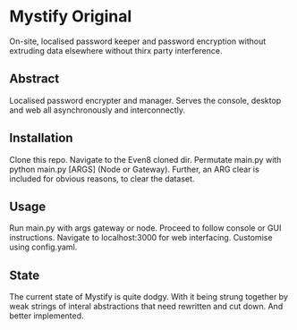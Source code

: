 # Mystify Original
On-site, localised password keeper and password encryption without extruding data elsewhere without thirx party interference. 

## Abstract
Localised password encrypter and manager. Serves the console, desktop and web all asynchronously and interconnectly.

## Installation
Clone this repo. Navigate to the Even8 cloned dir. Permutate main.py with python main.py [ARGS] (Node or Gateway).
Further, an ARG clear is included for obvious reasons, to clear the dataset.

## Usage
Run main.py with args gateway or node. Proceed to follow console or GUI instructions. Navigate to localhost:3000 for web interfacing. Customise using config.yaml.

## State 
The current state of Mystify is quite dodgy. With it being strung together by weak strings of interal abstractions that need rewritten and cut down. And better implemented.
